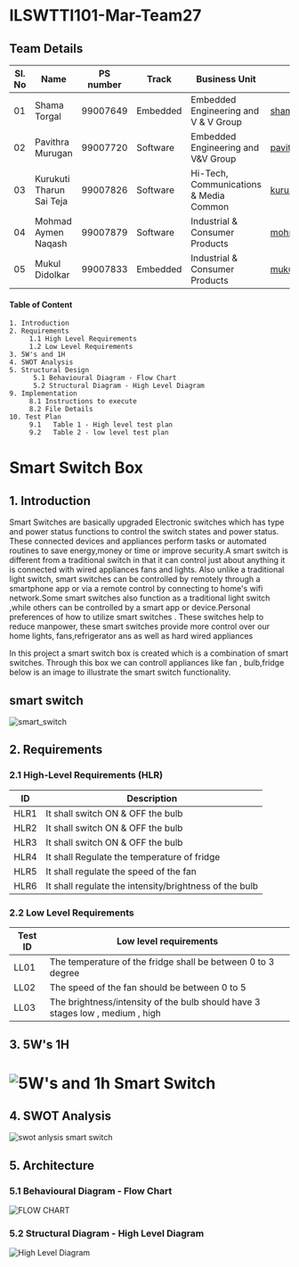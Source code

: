 # ILSWTTI101-Mar-Team27

## Team Details

|Sl. No	| Name | PS number | Track | Business Unit | Email | Photo|
| --- | --- | --- | --- |---|---|---|
|01| Shama Torgal | 99007649 | Embedded | Embedded Engineering and V & V Group | shama.torgal@ltts.com| <img src =https://user-images.githubusercontent.com/98812378/160238374-1bb45b86-d797-4115-97c2-49313be6fde5.jpeg  width="60" height="60"> |
|02| Pavithra Murugan | 99007720 | Software | Embedded Engineering and V&V Group | pavithra.murugan@ltts.com | <img src =https://user-images.githubusercontent.com/98812378/160238346-e9541b6f-5cd6-47ff-bf20-8ea1dc79ca66.jpeg width="60" height="60"> |
|03| Kurukuti Tharun Sai Teja | 99007826 | Software | Hi-Tech, Communications & Media Common | kurukuti.tharunsaiteja@ltts.com | <img src = https://user-images.githubusercontent.com/98812378/160238288-2d8e35da-09ec-4298-82ad-30891945027f.jpeg width="60" height="60">|
|04|  Mohmad Aymen Naqash | 99007879 |  Software | Industrial & Consumer Products | mohmadaymen.naqash@ltts.com |<img src =https://user-images.githubusercontent.com/98812378/160238197-15be60b9-2211-4791-ba7f-98ce35f8c632.jpeg width="60" height="60"> |
|05| Mukul Didolkar | 99007833 |  Embedded | Industrial & Consumer Products | mukul.didolkar@ltts.com|   <img src = https://user-images.githubusercontent.com/98812378/160238245-dd03d698-74c7-49f2-a273-7d5e50db328a.jpg width="60" height="60"> |

####  Table of Content
    1. Introduction
    2. Requirements
         1.1 High Level Requirements 
         1.2 Low Level Requirements
    3. 5W's and 1H
    4. SWOT Analysis
    5. Structural Design
          5.1 Behavioural Diagram - Flow Chart 
          5.2 Structural Diagram - High Level Diagram
    9. Implementation
         8.1 Instructions to execute
         8.2 File Details 
    10. Test Plan
         9.1   Table 1 - High level test plan
	     9.2   Table 2 - low level test plan
# Smart Switch Box 
## 1. Introduction

Smart Switches are basically upgraded Electronic switches which has type and power status functions to control the switch states and power status. These connected devices and appliances perform tasks or automated routines to save energy,money or time or improve security.A smart switch is different from a traditional switch in that it can control just about anything it is connected with wired appliances fans and lights. Also unlike a traditional light switch, smart switches can be controlled by remotely through a smartphone app or via a remote control by connecting to home's wifi network.Some smart switches also function as a traditional light switch ,while others can be controlled by a smart app or device.Personal preferences of how to utilize smart switches . These switches help to reduce manpower, these smart switches provide more control over our home lights, fans,refrigerator ans as well as hard wired appliances

In this project a smart switch box is created which is a combination of smart switches. Through this box we can controll appliances like fan , bulb,fridge 
below is an image to illustrate the smart switch functionality.

## smart switch

![smart_switch](https://user-images.githubusercontent.com/98812378/160234909-5c0e44e1-411b-4bc2-bab1-d843c4e54731.png)

## 2. Requirements

### 2.1 High-Level Requirements (HLR)

| ID | Description |
|---|---|
| HLR1 |It shall switch ON & OFF the bulb |
| HLR2 |It shall switch ON & OFF the bulb  |
| HLR3 |It shall switch ON & OFF the bulb  |
| HLR4 |It shall Regulate the temperature of fridge  |
| HLR5 |It shall regulate the speed of the fan  |
| HLR6 |It shall regulate the intensity/brightness of the bulb  |

### 2.2 Low Level Requirements

|Test ID| Low level requirements|
|--------|----------------|
|LL01|The temperature of the fridge shall be between 0 to 3 degree|
|LL02|The speed of the fan should be between 0 to 5|
|LL03|The brightness/intensity of the bulb should have 3 stages low , medium , high|

## 3. 5W's 1H

![5W's and 1h  Smart Switch](https://user-images.githubusercontent.com/99086668/160227841-bbf794e9-cff3-4bed-a2b9-01871dbc6bce.png)
=======



## 4. SWOT Analysis 

![swot anlysis smart switch](https://user-images.githubusercontent.com/98867688/160234445-b75b270a-087f-4031-9b48-8298c851598a.png)


## 5. Architecture
### 5.1 Behavioural Diagram - Flow Chart 


![FLOW CHART](https://user-images.githubusercontent.com/62838172/160235435-e561d76a-f394-4d98-bf50-81013d325d8e.png)

### 5.2 Structural Diagram - High Level Diagram


![High Level Diagram](https://user-images.githubusercontent.com/98867688/160238964-21e42fe7-4d18-4eaf-86be-dea8e969016b.png)






